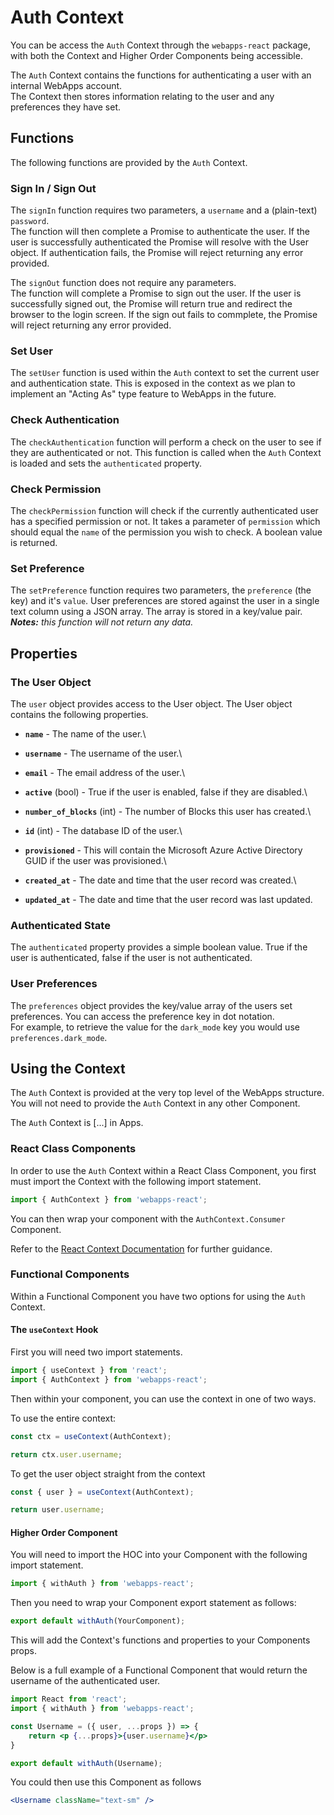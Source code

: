 # Auth Context

You can be access the `Auth` Context through the `webapps-react` package, with both the Context and Higher Order Components being accessible.

The `Auth` Context contains the functions for authenticating a user with an internal WebApps account.\
The Context then stores information relating to the user and any preferences they have set.

## Functions

The following functions are provided by the `Auth` Context.

### Sign In / Sign Out

The `signIn` function requires two parameters, a `username` and a (plain-text) `password`.\
The function will then complete a Promise to authenticate the user. If the user is successfully authenticated the Promise will resolve with the User object. If authentication fails, the Promise will reject returning any error provided.

The `signOut` function does not require any parameters.\
The function will complete a Promise to sign out the user. If the user is successfully signed out, the Promise will return true and redirect the browser to the login screen. If the sign out fails to commplete, the Promise will reject returning any error provided.

### Set User

The `setUser` function is used within the `Auth` context to set the current user and authentication state. This is exposed in the context as we plan to implement an "Acting As" type feature to WebApps in the future.

### Check Authentication

The `checkAuthentication` function will perform a check on the user to see if they are authenticated or not. This function is called when the `Auth` Context is loaded and sets the `authenticated` property.

### Check Permission

The `checkPermission` function will check if the currently authenticated user has a specified permission or not. It takes a parameter of `permission` which should equal the `name` of the permission you wish to check. A boolean value is returned.

### Set Preference

The `setPreference` function requires two parameters, the `preference` (the key) and it's `value`. User preferences are stored against the user in a single text column using a JSON array. The array is stored in a key/value pair.\
_**Notes:** this function will not return any data._

## Properties

### The User Object

The `user` object provides access to the User object. The User object contains the following properties.

* **`name`** - The name of the user.\

* **`username`** - The username of the user.\

* **`email`** - The email address of the user.\

* **`active`** (bool) - True if the user is enabled, false if they are disabled.\

* **`number_of_blocks`** (int) - The number of Blocks this user has created.\

* **`id`** (int) - The database ID of the user.\

* **`provisioned`** - This will contain the Microsoft Azure Active Directory GUID if the user was provisioned.\

* **`created_at`** - The date and time that the user record was created.\

* **`updated_at`** - The date and time that the user record was last updated.

### Authenticated State

The `authenticated` property provides a simple boolean value. True if the user is authenticated, false if the user is not authenticated.

### User Preferences

The `preferences` object provides the key/value array of the users set preferences. You can access the preference key in dot notation.\
For example, to retrieve the value for the `dark_mode` key you would use `preferences.dark_mode`.

## Using the Context

The `Auth` Context is provided at the very top level of the WebApps structure. You will not need to provide the `Auth` Context in any other Component.

The `Auth` Context is \[...] in Apps.

### React Class Components

In order to use the `Auth` Context within a React Class Component, you first must import the Context with the following import statement.

```jsx
import { AuthContext } from 'webapps-react';
```

You can then wrap your component with the `AuthContext.Consumer` Component.

Refer to the [React Context Documentation](https://reactjs.org/docs/context.html) for further guidance.

### Functional Components

Within a Functional Component you have two options for using the `Auth` Context.

#### **The `useContext` Hook**

First you will need two import statements.

```jsx
import { useContext } from 'react';
import { AuthContext } from 'webapps-react';
```

Then within your component, you can use the context in one of two ways.

To use the entire context:

```jsx
const ctx = useContext(AuthContext);

return ctx.user.username;
```

To get the user object straight from the context

```jsx
const { user } = useContext(AuthContext);

return user.username;
```

#### **Higher Order Component**

You will need to import the HOC into your Component with the following import statement.

```jsx
import { withAuth } from 'webapps-react';
```

Then you need to wrap your Component export statement as follows:

```jsx
export default withAuth(YourComponent);
```

This will add the Context's functions and properties to your Components props.

Below is a full example of a Functional Component that would return the username of the authenticated user.

```jsx
import React from 'react';
import { withAuth } from 'webapps-react';

const Username = ({ user, ...props }) => {
    return <p {...props}>{user.username}</p>
}

export default withAuth(Username);
```

You could then use this Component as follows

```jsx
<Username className="text-sm" />
```
